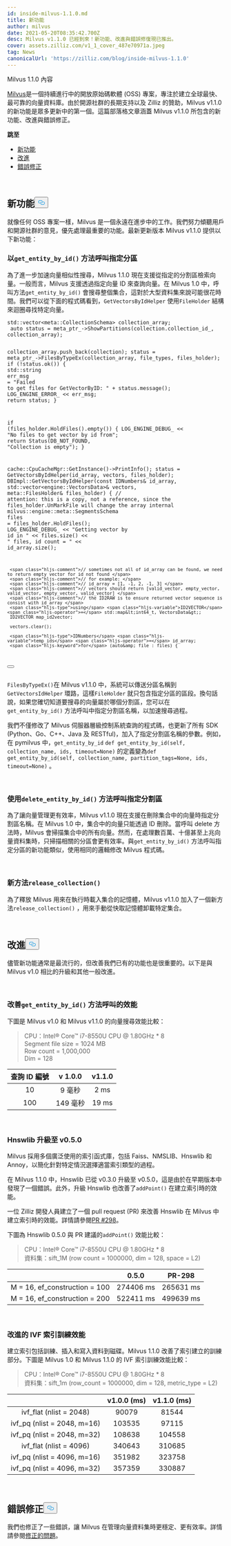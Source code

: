 ```yaml
---
id: inside-milvus-1.1.0.md
title: 新功能
author: milvus
date: 2021-05-20T08:35:42.700Z
desc: Milvus v1.1.0 已經到來！新功能、改進與錯誤修復現已推出。
cover: assets.zilliz.com/v1_1_cover_487e70971a.jpeg
tag: News
canonicalUrl: 'https://zilliz.com/blog/inside-milvus-1.1.0'
---
```

<custom-h1>Milvus 1.1.0 內容</custom-h1><p><a href="https://github.com/milvus-io">Milvus</a>是一個持續進行中的開放原始碼軟體 (OSS) 專案，專注於建立全球最快、最可靠的向量資料庫。由於開源社群的長期支持以及 Zilliz 的贊助，Milvus v1.1.0 的新功能是眾多更新中的第一個。這篇部落格文章涵蓋 Milvus v1.1.0 所包含的新功能、改進與錯誤修正。</p>
<p><strong>跳至</strong></p>
<ul>
<li><a href="#new-features">新功能</a></li>
<li><a href="#improvements">改進</a></li>
<li><a href="#bug-fixes">錯誤修正</a></li>
</ul>
<p><br/></p>
<h2 id="New-features" class="common-anchor-header">新功能<button data-href="#New-features" class="anchor-icon" translate="no">
      <svg translate="no"
        aria-hidden="true"
        focusable="false"
        height="20"
        version="1.1"
        viewBox="0 0 16 16"
        width="16"
      >
        <path
          fill="#0092E4"
          fill-rule="evenodd"
          d="M4 9h1v1H4c-1.5 0-3-1.69-3-3.5S2.55 3 4 3h4c1.45 0 3 1.69 3 3.5 0 1.41-.91 2.72-2 3.25V8.59c.58-.45 1-1.27 1-2.09C10 5.22 8.98 4 8 4H4c-.98 0-2 1.22-2 2.5S3 9 4 9zm9-3h-1v1h1c1 0 2 1.22 2 2.5S13.98 12 13 12H9c-.98 0-2-1.22-2-2.5 0-.83.42-1.64 1-2.09V6.25c-1.09.53-2 1.84-2 3.25C6 11.31 7.55 13 9 13h4c1.45 0 3-1.69 3-3.5S14.5 6 13 6z"
        ></path>
      </svg>
    </button></h2><p>就像任何 OSS 專案一樣，Milvus 是一個永遠在進步中的工作。我們努力傾聽用戶和開源社群的意見，優先處理最重要的功能。最新更新版本 Milvus v1.1.0 提供以下新功能：</p>
<h3 id="Specify-partitions-with-getentitybyid-method-calls" class="common-anchor-header">以<code translate="no">get_entity_by_id()</code> 方法呼叫指定分區</h3><p>為了進一步加速向量相似性搜尋，Milvus 1.1.0 現在支援從指定的分割區檢索向量。一般而言，Milvus 支援透過指定向量 ID 來查詢向量。在 Milvus 1.0 中，呼叫方法<code translate="no">get_entity_by_id()</code> 會搜尋整個集合，這對於大型資料集來說可能很花時間。我們可以從下面的程式碼看到，<code translate="no">GetVectorsByIdHelper</code> 使用<code translate="no">FileHolder</code> 結構來迴圈尋找特定向量。</p>
<pre><code translate="no">std::vector&lt;meta::CollectionSchema&gt; collection_array; 
 <span class="hljs-type">auto</span> <span class="hljs-variable">status</span> <span class="hljs-operator">=</span> meta_ptr_-&gt;ShowPartitions(collection.collection_id_, collection_array); 
  
 collection_array.push_back(collection); 
 status = meta_ptr_-&gt;FilesByTypeEx(collection_array, file_types, files_holder); 
 <span class="hljs-keyword">if</span> (!status.ok()) { 
     std::<span class="hljs-type">string</span> <span class="hljs-variable">err_msg</span> <span class="hljs-operator">=</span> <span class="hljs-string">&quot;Failed to get files for GetVectorByID: &quot;</span> + status.message(); 
     LOG_ENGINE_ERROR_ &lt;&lt; err_msg; 
     <span class="hljs-keyword">return</span> status; 
 } 
  
 <span class="hljs-keyword">if</span> (files_holder.HoldFiles().empty()) { 
     LOG_ENGINE_DEBUG_ &lt;&lt; <span class="hljs-string">&quot;No files to get vector by id from&quot;</span>; 
     <span class="hljs-keyword">return</span> Status(DB_NOT_FOUND, <span class="hljs-string">&quot;Collection is empty&quot;</span>); 
 } 
  
 cache::CpuCacheMgr::GetInstance()-&gt;PrintInfo(); 
 status = GetVectorsByIdHelper(id_array, vectors, files_holder); 
DBImpl::GetVectorsByIdHelper(const IDNumbers&amp; id_array, std::vector&lt;engine::VectorsData&gt;&amp; vectors, 
                              meta::FilesHolder&amp; files_holder) { 
     <span class="hljs-comment">// attention: this is a copy, not a reference, since the files_holder.UnMarkFile will change the array internal </span>
     milvus::engine::meta::<span class="hljs-type">SegmentsSchema</span> <span class="hljs-variable">files</span> <span class="hljs-operator">=</span> files_holder.HoldFiles(); 
     LOG_ENGINE_DEBUG_ &lt;&lt; <span class="hljs-string">&quot;Getting vector by id in &quot;</span> &lt;&lt; files.size() &lt;&lt; <span class="hljs-string">&quot; files, id count = &quot;</span> &lt;&lt; id_array.size(); 
  
     <span class="hljs-comment">// sometimes not all of id_array can be found, we need to return empty vector for id not found </span>
     <span class="hljs-comment">// for example: </span>
     <span class="hljs-comment">// id_array = [1, -1, 2, -1, 3] </span>
     <span class="hljs-comment">// vectors should return [valid_vector, empty_vector, valid_vector, empty_vector, valid_vector] </span>
     <span class="hljs-comment">// the ID2RAW is to ensure returned vector sequence is consist with id_array </span>
     <span class="hljs-type">using</span> <span class="hljs-variable">ID2VECTOR</span> <span class="hljs-operator">=</span> std::map&lt;int64_t, VectorsData&gt;; 
     ID2VECTOR map_id2vector; 
  
     vectors.clear(); 
  
     <span class="hljs-type">IDNumbers</span> <span class="hljs-variable">temp_ids</span> <span class="hljs-operator">=</span> id_array; 
     <span class="hljs-keyword">for</span> (auto&amp; file : files) { 
<button class="copy-code-btn"></button></code></pre>
<p><code translate="no">FilesByTypeEx()</code>在 Milvus v1.1.0 中，系統可以傳送分區名稱到<code translate="no">GetVectorsIdHelper</code> 環路，這樣<code translate="no">FileHolder</code> 就只包含指定分區的區段。換句話說，如果您確切知道要搜尋的向量屬於哪個分割區，您可以在<code translate="no">get_entity_by_id()</code> 方法呼叫中指定分割區名稱，以加速搜尋過程。</p>
<p>我們不僅修改了 Milvus 伺服器層級控制系統查詢的程式碼，也更新了所有 SDK (Python、Go、C++、Java 及 RESTful)，加入了指定分割區名稱的參數。例如，在 pymilvus 中，<code translate="no">get_entity_by_id</code> <code translate="no">def get_entity_by_id(self, collection_name, ids, timeout=None)</code> 的定義變為<code translate="no">def get_entity_by_id(self, collection_name, partition_tags=None, ids, timeout=None)</code> 。</p>
<p><br/></p>
<h3 id="Specify-partitions-with-deleteentitybyid-method-calls" class="common-anchor-header">使用<code translate="no">delete_entity_by_id()</code> 方法呼叫指定分割區</h3><p>為了讓向量管理更有效率，Milvus v1.1.0 現在支援在刪除集合中的向量時指定分割區名稱。在 Milvus 1.0 中，集合中的向量只能透過 ID 刪除。當呼叫 delete 方法時，Milvus 會掃描集合中的所有向量。然而，在處理數百萬、十億甚至上兆向量資料集時，只掃描相關的分區會更有效率。與<code translate="no">get_entity_by_id()</code> 方法呼叫指定分區的新功能類似，使用相同的邏輯修改 Milvus 程式碼。</p>
<p><br/></p>
<h3 id="New-method-releasecollection" class="common-anchor-header">新方法<code translate="no">release_collection()</code></h3><p>為了釋放 Milvus 用來在執行時載入集合的記憶體，Milvus v1.1.0 加入了一個新方法<code translate="no">release_collection()</code> ，用來手動從快取記憶體卸載特定集合。</p>
<p><br/></p>
<h2 id="Improvements" class="common-anchor-header">改進<button data-href="#Improvements" class="anchor-icon" translate="no">
      <svg translate="no"
        aria-hidden="true"
        focusable="false"
        height="20"
        version="1.1"
        viewBox="0 0 16 16"
        width="16"
      >
        <path
          fill="#0092E4"
          fill-rule="evenodd"
          d="M4 9h1v1H4c-1.5 0-3-1.69-3-3.5S2.55 3 4 3h4c1.45 0 3 1.69 3 3.5 0 1.41-.91 2.72-2 3.25V8.59c.58-.45 1-1.27 1-2.09C10 5.22 8.98 4 8 4H4c-.98 0-2 1.22-2 2.5S3 9 4 9zm9-3h-1v1h1c1 0 2 1.22 2 2.5S13.98 12 13 12H9c-.98 0-2-1.22-2-2.5 0-.83.42-1.64 1-2.09V6.25c-1.09.53-2 1.84-2 3.25C6 11.31 7.55 13 9 13h4c1.45 0 3-1.69 3-3.5S14.5 6 13 6z"
        ></path>
      </svg>
    </button></h2><p>儘管新功能通常是最流行的，但改善我們已有的功能也是很重要的。以下是與 Milvus v1.0 相比的升級和其他一般改進。</p>
<p><br/></p>
<h3 id="Improved-performance-of-getentitybyid-method-call" class="common-anchor-header">改善<code translate="no">get_entity_by_id()</code> 方法呼叫的效能</h3><p>下圖是 Milvus v1.0 和 Milvus v1.1.0 的向量搜尋效能比較：</p>
<blockquote>
<p>CPU：Intel® Core™ i7-8550U CPU @ 1.80GHz * 8<br/>Segment file size = 1024 MB<br/>Row count = 1,000,000<br/>Dim = 128</p>
</blockquote>
<table>
<thead>
<tr><th style="text-align:center">查詢 ID 編號</th><th style="text-align:center">v 1.0.0</th><th style="text-align:center">v1.1.0</th></tr>
</thead>
<tbody>
<tr><td style="text-align:center">10</td><td style="text-align:center">9 毫秒</td><td style="text-align:center">2 ms</td></tr>
<tr><td style="text-align:center">100</td><td style="text-align:center">149 毫秒</td><td style="text-align:center">19 ms</td></tr>
</tbody>
</table>
<p><br/></p>
<h3 id="Hnswlib-upgraded-to-v050" class="common-anchor-header">Hnswlib 升級至 v0.5.0</h3><p>Milvus 採用多個廣泛使用的索引函式庫，包括 Faiss、NMSLIB、Hnswlib 和 Annoy，以簡化針對特定情況選擇適當索引類型的過程。</p>
<p>在 Milvus 1.1.0 中，Hnswlib 已從 v0.3.0 升級至 v0.5.0，這是由於在早期版本中發現了一個錯誤。此外，升級 Hnswlib 也改善了<code translate="no">addPoint()</code> 在建立索引時的效能。</p>
<p>一位 Zilliz 開發人員建立了一個 pull request (PR) 來改善 Hnswlib 在 Milvus 中建立索引時的效能。詳情請參閱<a href="https://github.com/nmslib/hnswlib/pull/298">PR #298</a>。</p>
<p>下圖為 Hnswlib 0.5.0 與 PR 建議的<code translate="no">addPoint()</code> 效能比較：</p>
<blockquote>
<p>CPU：Intel® Core™ i7-8550U CPU @ 1.80GHz * 8<br/>資料集：sift_1M (row count = 1000000, dim = 128, space = L2)</p>
</blockquote>
<table>
<thead>
<tr><th style="text-align:center"></th><th style="text-align:center">0.5.0</th><th style="text-align:center">PR-298</th></tr>
</thead>
<tbody>
<tr><td style="text-align:center">M = 16, ef_construction = 100</td><td style="text-align:center">274406 ms</td><td style="text-align:center">265631 ms</td></tr>
<tr><td style="text-align:center">M = 16, ef_construction = 200</td><td style="text-align:center">522411 ms</td><td style="text-align:center">499639 ms</td></tr>
</tbody>
</table>
<p><br/></p>
<h3 id="Improved-IVF-index-training-performance" class="common-anchor-header">改進的 IVF 索引訓練效能</h3><p>建立索引包括訓練、插入和寫入資料到磁碟。Milvus 1.1.0 改善了索引建立的訓練部分。下圖是 Milvus 1.0 和 Milvus 1.1.0 的 IVF 索引訓練效能比較：</p>
<blockquote>
<p>CPU：Intel® Core™ i7-8550U CPU @ 1.80GHz * 8<br/>資料集：sift_1m (row_count = 1000000, dim = 128, metric_type = L2)</p>
</blockquote>
<table>
<thead>
<tr><th style="text-align:center"></th><th style="text-align:center">v1.0.0 (ms)</th><th style="text-align:center">v1.1.0 (ms)</th></tr>
</thead>
<tbody>
<tr><td style="text-align:center">ivf_flat (nlist = 2048)</td><td style="text-align:center">90079</td><td style="text-align:center">81544</td></tr>
<tr><td style="text-align:center">ivf_pq (nlist = 2048, m=16)</td><td style="text-align:center">103535</td><td style="text-align:center">97115</td></tr>
<tr><td style="text-align:center">ivf_pq (nlist = 2048, m=32)</td><td style="text-align:center">108638</td><td style="text-align:center">104558</td></tr>
<tr><td style="text-align:center">ivf_flat (nlist = 4096)</td><td style="text-align:center">340643</td><td style="text-align:center">310685</td></tr>
<tr><td style="text-align:center">ivf_pq (nlist = 4096, m=16)</td><td style="text-align:center">351982</td><td style="text-align:center">323758</td></tr>
<tr><td style="text-align:center">ivf_pq (nlist = 4096, m=32)</td><td style="text-align:center">357359</td><td style="text-align:center">330887</td></tr>
</tbody>
</table>
<p><br/></p>
<h2 id="Bug-fixes" class="common-anchor-header">錯誤修正<button data-href="#Bug-fixes" class="anchor-icon" translate="no">
      <svg translate="no"
        aria-hidden="true"
        focusable="false"
        height="20"
        version="1.1"
        viewBox="0 0 16 16"
        width="16"
      >
        <path
          fill="#0092E4"
          fill-rule="evenodd"
          d="M4 9h1v1H4c-1.5 0-3-1.69-3-3.5S2.55 3 4 3h4c1.45 0 3 1.69 3 3.5 0 1.41-.91 2.72-2 3.25V8.59c.58-.45 1-1.27 1-2.09C10 5.22 8.98 4 8 4H4c-.98 0-2 1.22-2 2.5S3 9 4 9zm9-3h-1v1h1c1 0 2 1.22 2 2.5S13.98 12 13 12H9c-.98 0-2-1.22-2-2.5 0-.83.42-1.64 1-2.09V6.25c-1.09.53-2 1.84-2 3.25C6 11.31 7.55 13 9 13h4c1.45 0 3-1.69 3-3.5S14.5 6 13 6z"
        ></path>
      </svg>
    </button></h2><p>我們也修正了一些錯誤，讓 Milvus 在管理向量資料集時更穩定、更有效率。詳情請參閱<a href="https://milvus.io/docs/v1.1.0/release_notes.md#Fixed-issues">修正的問題</a>。</p>

